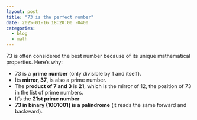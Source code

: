 ```yaml
---
layout: post
title: "73 is the perfect number"
date: 2025-01-16 18:20:00 -0400
categories:
  - blog
  - math
---
```


73 is often considered the best number because of its unique mathematical properties. Here’s why:

- 73 is a **prime number** (only divisible by 1 and itself).
- Its **mirror, 37**, is also a prime number.
- The **product of 7 and 3** is **21**, which is the mirror of 12, the position of 73 in the list of prime numbers.
- It’s the **21st prime number**
- **73 in binary (1001001) is a palindrome** (it reads the same forward and backward).
